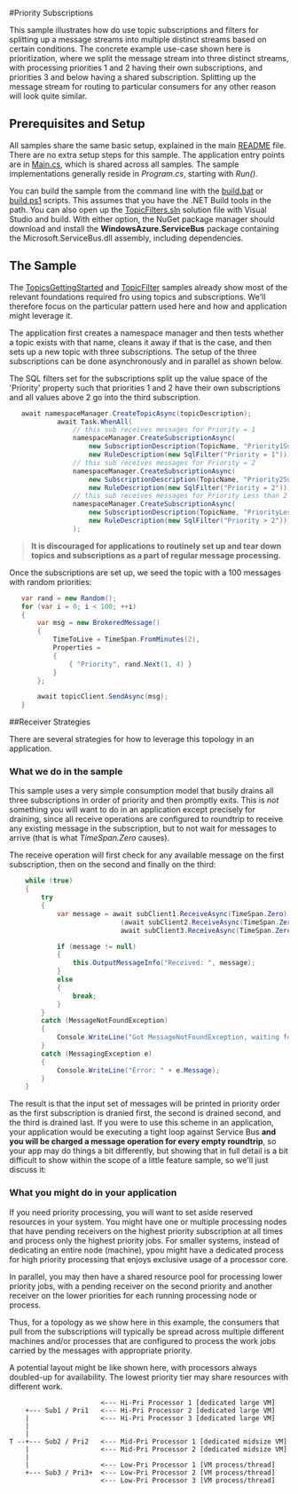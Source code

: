 #Priority Subscriptions

This sample illustrates how do use topic subscriptions and filters for splitting up a message streams into multiple distinct streams 
based on certain conditions. The concrete example use-case shown here is prioritization, where we split the message stream into 
three distinct streams, with processing priorities 1 and 2 having their own subscriptions, and priorities 3 and below having a 
shared subscription. Splitting up the message stream for routing to particular consumers for any other reason will look 
quite similar. 
 
## Prerequisites and Setup

All samples share the same basic setup, explained in the main [README](../README.md) file. There are no extra setup steps for this sample.
The application entry points are in [Main.cs](../common/Main.md), which is shared across all samples. The sample implementations generally
reside in *Program.cs*, starting with *Run()*.

You can build the sample from the command line with the [build.bat](build.bat) or [build.ps1](build.ps1) scripts. This assumes that you
have the .NET Build tools in the path. You can also open up the [TopicFilters.sln](TopicFilters.sln) solution file with Visual Studio and build.
With either option, the NuGet package manager should download and install the **WindowsAzure.ServiceBus** package containing the
Microsoft.ServiceBus.dll assembly, including dependencies.

## The Sample

The [TopicsGettingStarted](../TopicsGettingStarted) and [TopicFilter](../TopicFilters) samples already show most of the relevant 
foundations required fro using topics and subscriptions. We'll therefore focus on the particular pattern used here and how
and application might leverage it.

The application first creates a namespace manager and then tests whether a topic exists with that name, cleans it away 
if that is the case, and then sets up a new topic with three subscriptions. The setup of the three subscriptions can 
be done asynchronously and in parallel as shown below.

The SQL filters set for the subscriptions split up the value space of the 'Priority' property such that priorities 1 and 2 have their 
own subscriptions and all values above 2 go into the third subscription.  

``` C#
   await namespaceManager.CreateTopicAsync(topicDescription);
            await Task.WhenAll(
                // this sub receives messages for Priority = 1
                namespaceManager.CreateSubscriptionAsync(
                    new SubscriptionDescription(TopicName, "Priority1Subscription"),
                    new RuleDescription(new SqlFilter("Priority = 1"))),
                // this sub receives messages for Priority = 2
                namespaceManager.CreateSubscriptionAsync(
                    new SubscriptionDescription(TopicName, "Priority2Subscription"),
                    new RuleDescription(new SqlFilter("Priority = 2"))),
                // this sub receives messages for Priority Less than 2
                namespaceManager.CreateSubscriptionAsync(
                    new SubscriptionDescription(TopicName, "PriorityLessThan2Subscription"),
                    new RuleDescription(new SqlFilter("Priority > 2")))
                );
```

> **It is discouraged for applications to routinely set up and tear down topics and subscriptions as a part of regular message processing.**  

 Once the subscriptions are set up, we seed the topic with a 100 messages with random priorities:
 
 ``` C#
    var rand = new Random();
    for (var i = 0; i < 100; ++i)
    {
        var msg = new BrokeredMessage()
        {
            TimeToLive = TimeSpan.FromMinutes(2),
            Properties =
            {
                { "Priority", rand.Next(1, 4) }
            }
        };

        await topicClient.SendAsync(msg);
    }
 ``` 

##Receiver Strategies

There are several strategies for how to leverage this topology in an application. 

### What we do in the sample 

This sample uses a very simple consumption model that busily drains all three subscriptions in order of priority 
and then promptly exits. This is *not* something you will want to do in an application except precisely for 
draining, since all receive operations are configured to roundtrip to receive any existing message in the subscription, 
but to not wait for messages to arrive (that is what *TimeSpan.Zero* causes). 

The receive operation will first check for any available message on the first subscription, then on the second and 
finally on the third:    

``` C#
    while (true)
    {
        try
        {
            var message = await subClient1.ReceiveAsync(TimeSpan.Zero) ??
                            (await subClient2.ReceiveAsync(TimeSpan.Zero) ?? 
                            await subClient3.ReceiveAsync(TimeSpan.Zero));

            if (message != null)
            {
                this.OutputMessageInfo("Received: ", message);
            }
            else
            {
                break;
            }
        }
        catch (MessageNotFoundException)
        {
            Console.WriteLine("Got MessageNotFoundException, waiting for messages to be available");
        }
        catch (MessagingException e)
        {
            Console.WriteLine("Error: " + e.Message);
        }
    }
```

The result is that the input set of messages will be printed in priority order as the first subscription is
dranied first, the second is drained second, and the third is drained last. If you were to use this scheme 
in an application, your application would be executing a tight loop against Service Bus **and you 
will be charged a message operation for every empty roundtrip**, so your app may do things a bit differently,
but showing that in full detail is a bit difficult to show within the scope of a little feature sample,
so we'll just discuss it:

### What you might do in your application

If you need priority processing, you will want to set aside reserved resources in your system. You might have 
one or multiple processing nodes that have pending receivers on the highest priority subscription at all
times and process only the highest priority jobs. For smaller systems, instead of dedicating an entire node 
(machine), ypou might have a dedicated process for high priority processing that enjoys exclusive usage 
of a processor core.

In parallel, you may then have a shared resource pool for processing lower priority jobs, with a pending 
receiver on the second priority and another receiver on the lower priorities for each running processing
node or process. 

Thus, for a topology as we show here in this example, the consumers that pull from the subscriptions 
will typically be spread across multiple different machines and/or processes that are configured to 
process the work jobs carried by the messages with appropriate priority. 

A potential layout might be like shown here, with processors always doubled-up for availability. The 
lowest priority tier may share resources with different work. 

```
                       <--- Hi-Pri Processor 1 [dedicated large VM]
    +--- Sub1 / Pri1   <--- Hi-Pri Processor 2 [dedicated large VM]
    |                  <--- Hi-Pri Processor 3 [dedicated large VM]
    |
    |
T --+--- Sub2 / Pri2   <--- Mid-Pri Processor 1 [dedicated midsize VM]
    |                  <--- Mid-Pri Processor 2 [dedicated midsize VM] 
    |
    |                  <--- Low-Pri Processor 1 [VM process/thread]
    +--- Sub3 / Pri3+  <--- Low-Pri Processor 2 [VM process/thread]
                       <--- Low-Pri Processor 3 [VM process/thread] 

```   




   








  